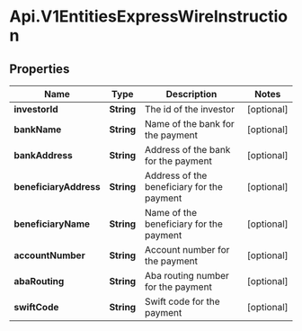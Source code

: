 # Api.V1EntitiesExpressWireInstruction

## Properties

Name | Type | Description | Notes
------------ | ------------- | ------------- | -------------
**investorId** | **String** | The id of the investor | [optional] 
**bankName** | **String** | Name of the bank for the payment | [optional] 
**bankAddress** | **String** | Address of the bank for the payment | [optional] 
**beneficiaryAddress** | **String** | Address of the beneficiary for the payment | [optional] 
**beneficiaryName** | **String** | Name of the beneficiary for the payment | [optional] 
**accountNumber** | **String** | Account number for the payment | [optional] 
**abaRouting** | **String** | Aba routing number for the payment | [optional] 
**swiftCode** | **String** | Swift code for the payment | [optional] 


